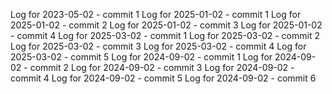 Log for 2023-05-02 - commit 1
Log for 2025-01-02 - commit 1
Log for 2025-01-02 - commit 2
Log for 2025-01-02 - commit 3
Log for 2025-01-02 - commit 4
Log for 2025-03-02 - commit 1
Log for 2025-03-02 - commit 2
Log for 2025-03-02 - commit 3
Log for 2025-03-02 - commit 4
Log for 2025-03-02 - commit 5
Log for 2024-09-02 - commit 1
Log for 2024-09-02 - commit 2
Log for 2024-09-02 - commit 3
Log for 2024-09-02 - commit 4
Log for 2024-09-02 - commit 5
Log for 2024-09-02 - commit 6

